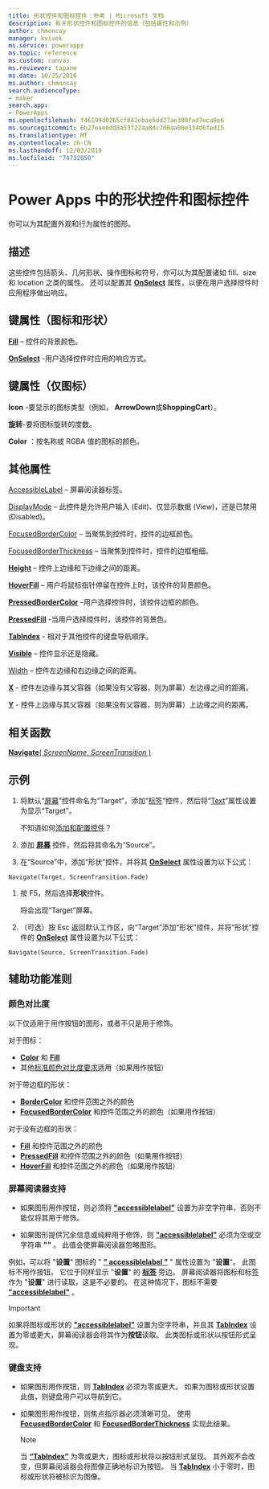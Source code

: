 ```yaml
---
title: 形状控件和图标控件：参考 | Microsoft 文档
description: 有关形状控件和图标控件的信息（包括属性和示例）
author: chmoncay
manager: kvivek
ms.service: powerapps
ms.topic: reference
ms.custom: canvas
ms.reviewer: tapanm
ms.date: 10/25/2016
ms.author: chmoncay
search.audienceType:
- maker
search.app:
- PowerApps
ms.openlocfilehash: f46199d0265cf042ebae5dd27ae308fad7eca8e6
ms.sourcegitcommit: 6b27eae6dd8a53f224a8dc7d0aa00e334d6fed15
ms.translationtype: MT
ms.contentlocale: zh-CN
ms.lasthandoff: 12/03/2019
ms.locfileid: "74732050"
---
```

# <a name="shape-controls-and-icon-controls-in-power-apps"></a>Power Apps 中的形状控件和图标控件
你可以为其配置外观和行为属性的图形。

## <a name="description"></a>描述
这些控件包括箭头、几何形状、操作图标和符号，你可以为其配置诸如 fill、size 和 location 之类的属性。 还可以配置其 **[OnSelect](properties-core.md)** 属性，以便在用户选择控件时应用程序做出响应。

## <a name="key-properties-icons-and-shapes"></a>键属性（图标和形状）
**[Fill](properties-color-border.md)** – 控件的背景颜色。

**[OnSelect](properties-core.md)** -用户选择控件时应用的响应方式。

## <a name="key-properties-icons-only"></a>键属性（仅图标）

**Icon** -要显示的图标类型（例如， **ArrowDown**或**ShoppingCart**）。 

**旋转**-要将图标旋转的度数。 

**Color** ：按名称或 RGBA 值的图标的颜色。

## <a name="additional-properties"></a>其他属性
[AccessibleLabel](properties-accessibility.md) – 屏幕阅读器标签。

[DisplayMode](properties-core.md) – 此控件是允许用户输入 (Edit)、仅显示数据 (View)，还是已禁用 (Disabled)。

[FocusedBorderColor](properties-color-border.md) – 当聚焦到控件时，控件的边框颜色。

[FocusedBorderThickness](properties-color-border.md) – 当聚焦到控件时，控件的边框粗细。

**[Height](properties-size-location.md)** – 控件上边缘和下边缘之间的距离。

**[HoverFill](properties-color-border.md)** – 用户将鼠标指针停留在控件上时，该控件的背景颜色。

**[PressedBorderColor](properties-color-border.md)** –用户选择控件时，该控件边框的颜色。

**[PressedFill](properties-color-border.md)** -当用户选择控件时，该控件的背景色。

**[TabIndex](properties-accessibility.md)** - 相对于其他控件的键盘导航顺序。

**[Visible](properties-core.md)** – 控件显示还是隐藏。

[Width](properties-size-location.md) – 控件左边缘和右边缘之间的距离。

**[X](properties-size-location.md)** - 控件左边缘与其父容器（如果没有父容器，则为屏幕）左边缘之间的距离。

**[Y](properties-size-location.md)** - 控件上边缘与其父容器（如果没有父容器，则为屏幕）上边缘之间的距离。

## <a name="related-functions"></a>相关函数

[**Navigate**( *ScreenName*, *ScreenTransition* )](../functions/function-navigate.md)

## <a name="example"></a>示例

1. 将默认“[屏幕](control-screen.md)”控件命名为“Target”，添加“[标签](control-text-box.md)”控件，然后将“[Text](properties-core.md)”属性设置为显示“Target”。

    不知道如何[添加和配置控件](../add-configure-controls.md)？

1. 添加 **[屏幕](control-screen.md)** 控件，然后将其命名为“Source”。

1. 在“Source”中，添加“形状”控件，并将其 **[OnSelect](properties-core.md)** 属性设置为以下公式：

  `Navigate(Target, ScreenTransition.Fade)`
  
1. 按 F5，然后选择**形状**控件。

    将会出现“Target”屏幕。

1. （可选）按 Esc 返回默认工作区，向“Target”添加“形状”控件，并将“形状”控件的 **[OnSelect](properties-core.md)** 属性设置为以下公式：

  `Navigate(Source, ScreenTransition.Fade)`

## <a name="accessibility-guidelines"></a>辅助功能准则

### <a name="color-contrast"></a>颜色对比度

以下仅适用于用作按钮的图形，或者不只是用于修饰。

对于图标：
- **[Color](properties-color-border.md)** 和 **[Fill](properties-color-border.md)**
- 其他[标准颜色对比度要求](../accessible-apps-color.md)适用（如果用作按钮）

对于带边框的形状：
- **[BorderColor](properties-color-border.md)** 和控件范围之外的颜色
- **[FocusedBorderColor](properties-color-border.md)** 和控件范围之外的颜色（如果用作按钮）

对于没有边框的形状：
- **[Fill](properties-color-border.md)** 和控件范围之外的颜色
- **[PressedFill](properties-color-border.md)** 和控件范围之外的颜色（如果用作按钮）
- **[HoverFill](properties-color-border.md)** 和控件范围之外的颜色（如果用作按钮）

### <a name="screen-reader-support"></a>屏幕阅读器支持
- 如果图形用作按钮，则必须将 **["accessiblelabel"](properties-accessibility.md)** 设置为非空字符串，否则不能仅将其用于修饰。

- 如果图形提供冗余信息或纯粹用于修饰，则 **["accessiblelabel"](properties-accessibility.md)** 必须为空或空字符串 **""** 。 此值会使屏幕阅读器忽略图形。

例如，可以将 "**设置**" 图标的 " **[" accessiblelabel "](properties-accessibility.md)** " 属性设置为 "**设置**"。 此图标不用作按钮。 它位于同样显示 "**设置**" 的 **[标签](control-text-box.md)** 旁边。 屏幕阅读器将图标和标签作为 "**设置**" 进行读取，这是不必要的。 在这种情况下，图标不需要 **["accessiblelabel"](properties-accessibility.md)** 。

> [!IMPORTANT]
> 如果将图标或形状的 **["accessiblelabel"](properties-accessibility.md)** 设置为空字符串，并且其 **[TabIndex](properties-accessibility.md)** 设置为零或更大，屏幕阅读器会将其作为**按钮**读取。 此类图标或形状以按钮形式呈现。 

### <a name="keyboard-support"></a>键盘支持
- 如果图形用作按钮，则 **[TabIndex](properties-accessibility.md)** 必须为零或更大。 如果为图标或形状设置此值，则键盘用户可以导航到它。

- 如果图形用作按钮，则焦点指示器必须清晰可见。 使用 **[FocusedBorderColor](properties-color-border.md)** 和 **[FocusedBorderThickness](properties-color-border.md)** 实现此结果。

    > [!NOTE]
    > 当 **[“TabIndex”](properties-accessibility.md)** 为零或更大，图标或形状将以按钮形式呈现。 其外观不会改变，但屏幕阅读器会将图像正确地标识为按钮。 当 **[TabIndex](properties-accessibility.md)** 小于零时，图标或形状将被标识为图像。
